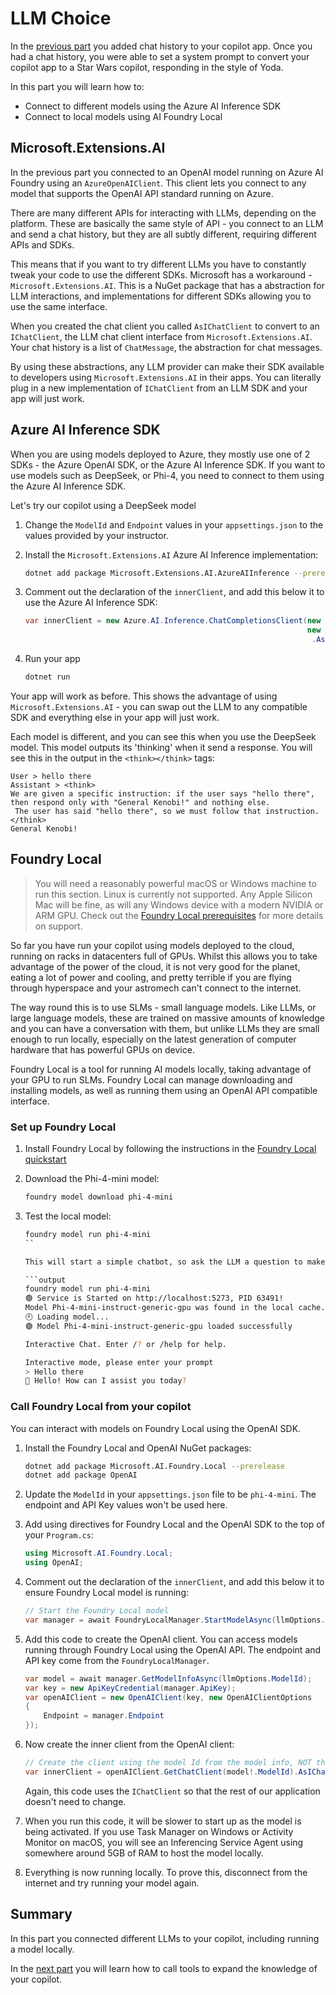 # LLM Choice

In the [previous part](../2-chat-history-and-message-roles/README.md) you added chat history to your copilot app. Once you had a chat history, you were able to set a system prompt to convert your copilot app to a Star Wars copilot, responding in the style of Yoda.

In this part you will learn how to:

- Connect to different models using the Azure AI Inference SDK
- Connect to local models using AI Foundry Local

## Microsoft.Extensions.AI

In the previous part you connected to an OpenAI model running on Azure AI Foundry using an `AzureOpenAIClient`. This client lets you connect to any model that supports the OpenAI API standard running on Azure.

There are many different APIs for interacting with LLMs, depending on the platform. These are basically the same style of API - you connect to an LLM and send a chat history, but they are all subtly different, requiring different APIs and SDKs.

This means that if you want to try different LLMs you have to constantly tweak your code to use the different SDKs. Microsoft has a workaround - `Microsoft.Extensions.AI`. This is a NuGet package that has a abstraction for LLM interactions, and implementations for different SDKs allowing you to use the same interface.

When you created the chat client you called `AsIChatClient` to convert to an `IChatClient`, the LLM chat client interface from `Microsoft.Extensions.AI`. Your chat history is a list of `ChatMessage`, the abstraction for chat messages.

By using these abstractions, any LLM provider can make their SDK available to developers using `Microsoft.Extensions.AI` in their apps. You can literally plug in a new implementation of `IChatClient` from an LLM SDK and your app will just work.

## Azure AI Inference SDK

When you are using models deployed to Azure, they mostly use one of 2 SDKs - the Azure OpenAI SDK, or the Azure AI Inference SDK. If you want to use models such as DeepSeek, or Phi-4, you need to connect to them using the Azure AI Inference SDK.

Let's try our copilot using a DeepSeek model

1. Change the `ModelId` and `Endpoint` values in your `appsettings.json` to the values provided by your instructor.

1. Install the `Microsoft.Extensions.AI` Azure AI Inference implementation:

    ```bash
    dotnet add package Microsoft.Extensions.AI.AzureAIInference --prerelease
    ```

1. Comment out the declaration of the `innerClient`, and add this below it to use the Azure AI Inference SDK:

    ```cs
    var innerClient = new Azure.AI.Inference.ChatCompletionsClient(new Uri(llmOptions.Endpoint),
                                                                   new Azure.AzureKeyCredential(llmOptions.ApiKey))
                                                                    .AsIChatClient(llmOptions.ModelId);
    ```

1. Run your app

    ```bash
    dotnet run
    ```

Your app will work as before. This shows the advantage of using `Microsoft.Extensions.AI` - you can swap out the LLM to any compatible SDK and everything else in your app will just work.

Each model is different, and you can see this when you use the DeepSeek model. This model outputs its 'thinking' when it send a response. You will see this in the output in the `<think></think>` tags:

```output
User > hello there
Assistant > <think>
We are given a specific instruction: if the user says "hello there", then respond only with "General Kenobi!" and nothing else.
 The user has said "hello there", so we must follow that instruction.
</think>
General Kenobi!
```

## Foundry Local

> You will need a reasonably powerful macOS or Windows machine to run this section. Linux is currently not supported. Any Apple Silicon Mac will be fine, as will any Windows device with a modern NVIDIA or ARM GPU. Check out the [Foundry Local prerequisites](https://learn.microsoft.com/azure/ai-foundry/foundry-local/get-started#prerequisites) for more details on support.

So far you have run your copilot using models deployed to the cloud, running on racks in datacenters full of GPUs. Whilst this allows you to take advantage of the power of the cloud, it is not very good for the planet, eating a lot of power and cooling, and pretty terrible if you are flying through hyperspace and your astromech can't connect to the internet.

The way round this is to use SLMs - small language models. Like LLMs, or large language models, these are trained on massive amounts of knowledge and you can have a conversation with them, but unlike LLMs they are small enough to run locally, especially on the latest generation of computer hardware that has powerful GPUs on device.

Foundry Local is a tool for running AI models locally, taking advantage of your GPU to run SLMs. Foundry Local can manage downloading and installing models, as well as running them using an OpenAI API compatible interface.

### Set up Foundry Local

1. Install Foundry Local by following the instructions in the [Foundry Local quickstart](https://learn.microsoft.com/azure/ai-foundry/foundry-local/get-started#quickstart)

1. Download the Phi-4-mini model:

    ```bash
    foundry model download phi-4-mini
    ```

1. Test the local model:

    ```bash
    foundry model run phi-4-mini
    ``

    This will start a simple chatbot, so ask the LLM a question to make sure it is running.

    ```output
    foundry model run phi-4-mini
    🟢 Service is Started on http://localhost:5273, PID 63491!
    Model Phi-4-mini-instruct-generic-gpu was found in the local cache.
    🕘 Loading model... 
    🟢 Model Phi-4-mini-instruct-generic-gpu loaded successfully
    
    Interactive Chat. Enter /? or /help for help.
    
    Interactive mode, please enter your prompt
    > Hello there
    🤖 Hello! How can I assist you today?
    ```

### Call Foundry Local from your copilot

You can interact with models on Foundry Local using the OpenAI SDK.

1. Install the Foundry Local and OpenAI NuGet packages:

    ```bash
    dotnet add package Microsoft.AI.Foundry.Local --prerelease
    dotnet add package OpenAI
    ```

1. Update the `ModelId` in your `appsettings.json` file to be `phi-4-mini`. The endpoint and API Key values won't be used here.

1. Add using directives for Foundry Local and the OpenAI SDK to the top of your `Program.cs`:

    ```cs
    using Microsoft.AI.Foundry.Local;
    using OpenAI;
    ```

1. Comment out the declaration of the `innerClient`, and add this below it to ensure Foundry Local model is running:

    ```cs
    // Start the Foundry Local model
    var manager = await FoundryLocalManager.StartModelAsync(llmOptions.ModelId);
    ```

1. Add this code to create the OpenAI client. You can access models running through Foundry Local using the OpenAI API. The endpoint and API key come from the `FoundryLocalManager`.

    ```cs
    var model = await manager.GetModelInfoAsync(llmOptions.ModelId);
    var key = new ApiKeyCredential(manager.ApiKey);
    var openAIClient = new OpenAIClient(key, new OpenAIClientOptions
    {
        Endpoint = manager.Endpoint
    });
    ```

1. Now create the inner client from the OpenAI client:

    ```cs
    // Create the client using the model Id from the model info, NOT the model Id from the app settings
    var innerClient = openAIClient.GetChatClient(model!.ModelId).AsIChatClient();
    ```

    Again, this code uses the `IChatClient` so that the rest of our application doesn't need to change.

1. When you run this code, it will be slower to start up as the model is being activated. If you use Task Manager on Windows or Activity Monitor on macOS, you will see an Inferencing Service Agent using somewhere around 5GB of RAM to host the model locally.

1. Everything is now running locally. To prove this, disconnect from the internet and try running your model again.

## Summary

In this part you connected different LLMs to your copilot, including running a model locally.

In the [next part](../4-call-tools/README.md) you will learn how to call tools to expand the knowledge of your copilot.

